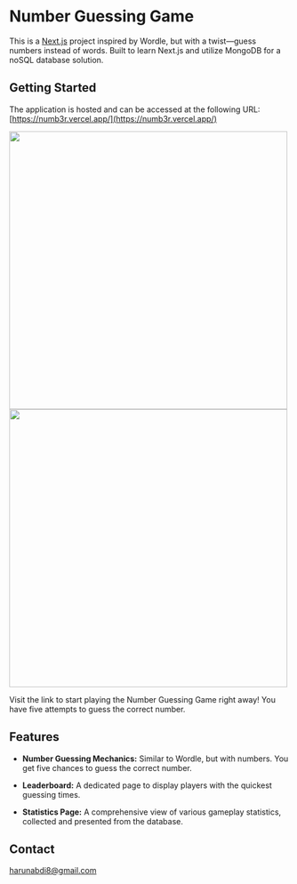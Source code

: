 # Number Guessing Game

This is a [Next.js](https://nextjs.org/) project inspired by Wordle, but with a twist—guess numbers instead of words. Built to learn Next.js and utilize MongoDB for a noSQL database solution.

## Getting Started

The application is hosted and can be accessed at the following URL: [https://numb3r.vercel.app/](https://numb3r.vercel.app/)
<p float="left">
  <img src="https://github.com/Harun8/numb3r/assets/66841357/f086269b-aaa3-41b5-8a27-ecc2e93d8eda" width="500" />
  <img src="https://github.com/Harun8/numb3r/assets/66841357/bfc028ee-70c7-4fa9-8874-4b95b71899e9" width="500" /> 
</p>

Visit the link to start playing the Number Guessing Game right away! You have five attempts to guess the correct number.


## Features
- **Number Guessing Mechanics:** Similar to Wordle, but with numbers. You get five chances to guess the correct number.

- **Leaderboard:** A dedicated page to display players with the quickest guessing times.

- **Statistics Page:** A comprehensive view of various gameplay statistics, collected and presented from the database.


## Contact
harunabdi8@gmail.com

